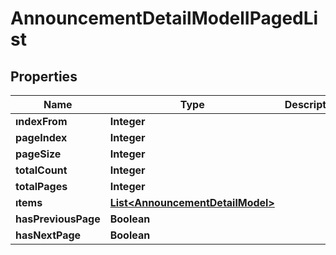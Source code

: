 # AnnouncementDetailModelIPagedList

## Properties
Name | Type | Description | Notes
------------ | ------------- | ------------- | -------------
**ındexFrom** | **Integer** |  |  [optional]
**pageIndex** | **Integer** |  |  [optional]
**pageSize** | **Integer** |  |  [optional]
**totalCount** | **Integer** |  |  [optional]
**totalPages** | **Integer** |  |  [optional]
**ıtems** | [**List&lt;AnnouncementDetailModel&gt;**](AnnouncementDetailModel.md) |  |  [optional]
**hasPreviousPage** | **Boolean** |  |  [optional]
**hasNextPage** | **Boolean** |  |  [optional]
